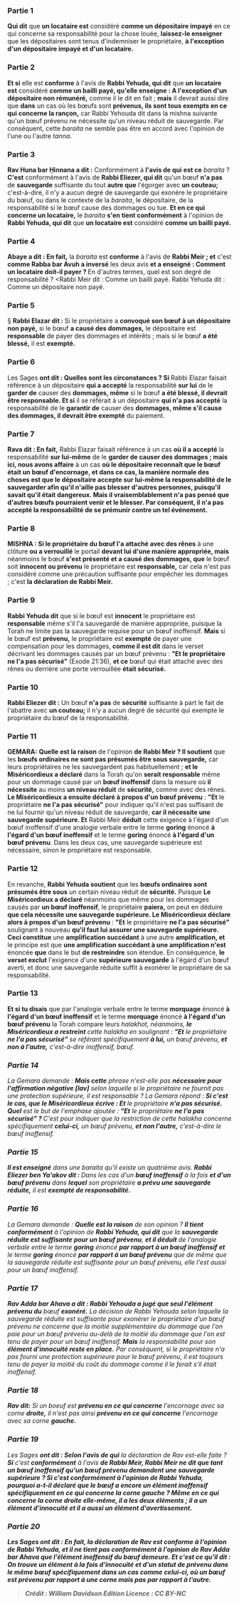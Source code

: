 
### Partie 1
<b>Qui dit</b> que <b>un locataire est</b> considéré <b>comme un dépositaire impayé</b> en ce qui concerne sa responsabilité pour la chose louée, <b>laissez-le enseigner</b> que les dépositaires sont tenus d'indemniser le propriétaire, <b>à l'exception d'un dépositaire impayé et d'un locataire.</b>

### Partie 2
<b>Et si</b> elle est <b>conforme</b> à l'avis de <b>Rabbi Yehuda, qui dit</b> que <b>un locataire est</b> considéré <b>comme un bailli payé, qu'elle enseigne : A l'exception d'un dépositaire non rémunéré,</b> comme il le dit en fait ; <b>mais</b> il devrait aussi dire que <b>dans</b> un cas où les bœufs sont <b>prévenus, ils sont tous exempts en ce qui concerne la rançon,</b> car Rabbi Yehouda dit dans la mishna suivante qu'un bœuf prévenu ne nécessite qu'un niveau réduit de sauvegarde. Par conséquent, cette <i>baraita</i> ne semble pas être en accord avec l'opinion de l'une ou l'autre <i>tanna</i>.

### Partie 3
<b>Rav Huna bar Ḥinnana a dit :</b> Conformément à <b>l'avis de qui</b> <b>est ce</b> <i>baraita</i> ? <b>C'est</b> conformément à l'avis de <b>Rabbi Eliezer, qui dit</b> qu'un bœuf <b>n'a pas</b> de <b>sauvegarde</b> suffisante du tout <b>autre que</b> l'égorger avec <b>un couteau;</b> c'est-à-dire, il n'y a aucun degré de sauvegarde qui exonère le propriétaire du bœuf, ou dans le contexte de la <i>baraita</i>, le dépositaire, de la responsabilité si le bœuf cause des dommages ou tue. <b>Et en ce qui concerne un locataire,</b> le <i>baraita</i> <b>s'en tient conformément</b> à l'opinion de <b>Rabbi Yehuda, qui dit</b> que <b>un locataire est</b> considéré <b>comme un bailli payé.</b>

### Partie 4
<b>Abaye a dit : En fait,</b> la <i>baraita</i> est <b>conforme</b> à l'avis de <b>Rabbi Meir ; et</b> c'est <b>comme Rabba bar Avuh a inversé</b> les deux avis <b>et a enseigné : Comment un locataire doit-il payer ? </b> En d'autres termes, quel est son degré de responsabilité ? <Rabbi Meir dit : Comme un bailli payé. Rabbi Yehuda dit : Comme un dépositaire non payé.</b>

### Partie 5
§ <b>Rabbi Elazar dit : </b> Si le propriétaire a <b>convoqué son bœuf à un dépositaire non payé,</b> si le bœuf <b>a causé des dommages,</b> le dépositaire est <b>responsable</b> de payer des dommages et intérêts ; mais si le bœuf <b>a été blessé,</b> il est <b>exempté.</b>

### Partie 6
Les Sages <b>ont dit : Quelles sont les circonstances ? Si</b> Rabbi Elazar faisait référence à un dépositaire <b>qui a accepté</b> la responsabilité <b>sur lui</b> de le <b>garder de</b> causer des <b>dommages, même</b> si le bœuf <b>a été blessé, il devrait être responsable. Et si</b> il se référait à un dépositaire <b>qui n'a pas accepté</b> la responsabilité de le <b>garantir de</b> causer des <b>dommages, même s'il cause des dommages, il devrait être exempté</b> du paiement.

### Partie 7
<b>Rava dit : En fait,</b> Rabbi Elazar faisait référence à un cas <b>où il a accepté</b> la responsabilité <b>sur lui-même</b> de le <b>garder de causer des dommages ; mais ici, nous avons affaire</b> à un cas <b>où le dépositaire <b>reconnaît que</b> le bœuf <b>était un bœuf d'encornage</b>, <b>et</b> dans ce cas, <b>la manière normale des choses est que</b> le dépositaire <b>accepte sur lui-même</b> la responsabilité de le sauvegarder afin <b>qu'il n'aille pas blesser d'autres personnes,</b> puisqu'il savait qu'il était dangereux. Mais <b>il</b> vraisemblablement <b>n'a pas pensé que d'autres</b> bœufs <b>pourraient venir et le blesser.</b> Par conséquent, il n'a pas accepté la responsabilité de se prémunir contre un tel événement.

### Partie 8
<strong>MISHNA : </strong>Si le <b>propriétaire du bœuf</b> l'a attaché avec des rênes</b> à une clôture <b>ou a verrouillé</b> le portail <b>devant lui d'une manière appropriée, mais</b> néanmoins le bœuf <b>s'est présenté et a causé des dommages, que</b> le bœuf soit <b>innocent ou prévenu</b> le propriétaire est <b>responsable,</b> car cela n'est pas considéré comme une précaution suffisante pour empêcher les dommages ; c'est <b>la déclaration de Rabbi Meir. </b>

### Partie 9
<b>Rabbi Yehuda dit</b> que si le bœuf est <b>innocent</b> le propriétaire est <b>responsable</b> même s'il l'a sauvegardé de manière appropriée, puisque la Torah ne limite pas la sauvegarde requise pour un bœuf inoffensif. <b>Mais</b> si le bœuf est <b>prévenu,</b> le propriétaire est <b>exempté</b> de payer une compensation pour les dommages, <b>comme il est dit</b> dans le verset décrivant les dommages causés par un bœuf prévenu : <b>"Et le propriétaire ne l'a pas sécurisé"</b> (Exode 21:36), <b>et ce</b> bœuf qui était attaché avec des rênes ou derrière une porte verrouillée <b>était sécurisé.</b>

### Partie 10
<b>Rabbi Eliezer dit :</b> Un bœuf <b>n'a pas</b> de <b>sécurité</b> suffisante à part</b> le fait de l'abattre avec <b>un couteau;</b> il n'y a aucun degré de sécurité qui exempte le propriétaire du bœuf de la responsabilité.

### Partie 11
<strong>GEMARA:</strong> <b>Quelle est la raison</b> de l'opinion <b>de Rabbi Meir ? Il soutient</b> que les <b>bœufs ordinaires ne sont pas présumés être sous sauvegarde,</b> car leurs propriétaires ne les sauvegardent pas habituellement ; <b>et le Miséricordieux a déclaré</b> dans la Torah qu'on <b>serait responsable</b> même pour un dommage causé par un <b>bœuf inoffensif</b> dans la mesure où <b>il nécessite</b> au moins <b>un niveau réduit</b> de <b>sécurité,</b> comme avec des rênes. <b>Le Miséricordieux a ensuite déclaré à propos d'un bœuf prévenu</b> : <b>"Et</b> le propriétaire <b>ne l'a pas sécurisé"</b> pour indiquer qu'il n'est pas suffisant de ne lui fournir qu'un niveau réduit de sauvegarde, <b>car il nécessite une sauvegarde supérieure. Et</b> Rabbi Meir <b>déduit</b> cette exigence à l'égard d'un bœuf inoffensif d'une analogie verbale entre le terme <b>goring</b> énoncé <b>à l'égard d'un bœuf inoffensif</b> et le terme <b>goring</b> énoncé <b>à l'égard d'un bœuf prévenu</b>. Dans les deux cas, une sauvegarde supérieure est nécessaire, sinon le propriétaire est responsable.

### Partie 12
En revanche, <b>Rabbi Yehuda soutient</b> que les <b>bœufs ordinaires sont présumés être sous</b> un certain niveau réduit de <b>sécurité.</b> Puisque <b>Le Miséricordieux a déclaré</b> néanmoins que même pour les dommages causés par <b>un bœuf inoffensif</b>, le propriétaire <b>paiera,</b> on peut en déduire <b>que cela nécessite une sauvegarde supérieure. Le Miséricordieux déclare alors à propos d'un bœuf prévenu</b> : <b>"Et</b> le propriétaire <b>ne l'a pas sécurisé"</b> soulignant à nouveau <b>qu'il faut lui assurer une sauvegarde supérieure. Ceci constitue</b> une <b>amplification succédant</b> à une autre <b>amplification, et</b> le principe est que <b>une amplification succédant à une amplification n'est</b> énoncée <b>que</b> dans le but <b>de restreindre</b> son étendue. En conséquence, <b>le verset exclut</b> l'exigence d'une <b>supérieure sauvegarde</b> à l'égard d'un bœuf averti, et donc une sauvegarde réduite suffit à exonérer le propriétaire de sa responsabilité.

### Partie 13
<b>Et si tu disais</b> que par l'analogie verbale entre le terme <b>morquage</b> énoncé <b>à l'égard d'un bœuf inoffensif</b> et le terme <b>morquage</b> énoncé <b>à l'égard d'un bœuf prévenu</b> la Torah compare leurs <i>halakhot</b>, néanmoins, <b>le Miséricordieux a restreint</b> cette <i>halakha</i> en soulignant : <b>"Et</b> le propriétaire <b>ne l'a pas sécurisé"</b> se référant spécifiquement <b>à lui,</b> un bœuf prévenu, <b>et non à l'autre,</b> c'est-à-dire inoffensif, bœuf.

### Partie 14
La Gemara demande : <b>Mais cette</b> phrase n'est-elle pas <b>nécessaire pour l'affirmation négative [<i>lav</i>]</b> selon laquelle si le propriétaire ne fournit pas une protection supérieure, il est responsable ? La Gemara répond : <b>Si c'est le cas, que le Miséricordieux écrive : Et</b> le propriétaire <b>n'a pas sécurisé. Quel</b> est le but de l'emphase ajoutée : <b>"Et</b> le propriétaire <b>ne l'a pas sécurisé" ? </b> C'est pour indiquer que la restriction de cette <i>halakha</i> concerne spécifiquement <b>celui-ci,</b> un bœuf prévenu, <b>et non l'autre,</b> c'est-à-dire le bœuf inoffensif.

### Partie 15
<b>Il est enseigné</b> dans une <i>baraita</i> qu'il existe un quatrième avis. <b>Rabbi Eliezer ben Ya'akov dit : </b> Dans les cas d'un <b>bœuf inoffensif</b> à la fois <b>et d'un bœuf prévenu</b> dans <b>lequel</b> son propriétaire <b>a prévu une sauvegarde réduite,</b> il est <b>exempté de responsabilité.</b>

### Partie 16
La Gemara demande : <b>Quelle est la raison</b> de son opinion ? <b>Il tient conformément</b> à l'opinion de <b>Rabbi Yehuda, qui dit</b> que la <b>sauvegarde réduite est suffisante pour un bœuf prévenu</b>, <b>et il déduit</b> de l'analogie verbale entre le terme <b>goring</b> énoncé <b>par rapport à un bœuf inoffensif</b> <b>et</b> le terme <b>goring</b> énoncé <b>par rapport à un bœuf prévenu</b> que de même que la sauvegarde réduite est suffisante pour un bœuf prévenu, elle l'est aussi pour un bœuf inoffensif.

### Partie 17
<b>Rav Adda bar Ahava a dit : Rabbi Yehouda a jugé que seul l'élément prévenu du</b> bœuf <b>exonéré.</b> La décision de Rabbi Yehouda selon laquelle la sauvegarde réduite est suffisante pour exonérer le propriétaire d'un bœuf prévenu ne concerne que la moitié supplémentaire du dommage que l'on paie pour un bœuf prévenu au-delà de la moitié du dommage que l'on est tenu de payer pour un bœuf inoffensif. <b>Mais</b> la responsabilité pour son <b>élément d'innocuité reste en place.</b> Par conséquent, si le propriétaire n'a pas fourni une protection supérieure pour le bœuf prévenu, il est toujours tenu de payer la moitié du coût du dommage comme il le ferait s'il était inoffensif.

### Partie 18
<b>Rav dit:</b> Si un boeuf est <b>prévenu en ce qui concerne</b> l'encornage avec sa corne <b>droite,</b> il n'est pas</b> ainsi <b>prévenu en ce qui concerne</b> l'encornage avec sa corne <b>gauche.</b>

### Partie 19
Les Sages <b>ont dit : Selon l'avis de qui</b> la déclaration de Rav est-elle faite ? <b>Si</b> c'est <b>conformément</b> à l'avis <b>de Rabbi Meir, Rabbi Meir ne <b>dit</b> que <b>tant un bœuf inoffensif</b> <b>qu'un bœuf prévenu</b> <b>demandent une sauvegarde supérieure ? Si</b> c'est <b>conformément</b> à l'opinion <b>de Rabbi Yehuda, pourquoi</b> a-t-il déclaré que le bœuf a encore un élément inoffensif <b>spécifiquement</b> en ce qui concerne <b>la corne gauche ? Même en ce qui concerne la corne droite</b> elle-même, il a les deux éléments ; <b>il a un élément d'innocuité et il</b> a aussi <b>un élément d'avertissement.</b>

### Partie 20
Les Sages ont <b>dit : En fait,</b> la déclaration de Rav est <b>conforme</b> à l'opinion de <b>Rabbi Yehuda, et il ne tient pas</b> conformément à l'opinion <b>de Rav Adda bar Ahava</b> que l'élément inoffensif du bœuf demeure. <b>Et c'est ce qu'il dit : On trouve un élément</b> à la fois <b>d'innocuité et d'un statut de prévenu</b> dans le même bœuf spécifiquement <b>dans un cas comme celui-ci,</b> où un bœuf est prévenu par rapport à une corne mais pas par rapport à l'autre.

>Crédit : William Davidson Edition
>Licence : CC BY-NC
